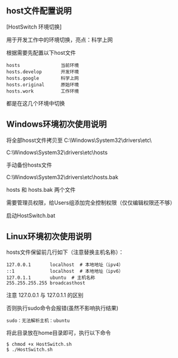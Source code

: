 ## host文件配置说明

[HostSwitch 环境切换]

用于开发工作中的环境切换，亮点：科学上网

根据需要先配置以下host文件
```
hosts               当前环境
hosts.develop       开发环境
hosts.google        科学上网
hosts.original      原始环境
hosts.work          工作环境
```
都是在这几个环境中切换


## Windows环境初次使用说明

将全部hosst文件拷贝至 C:\Windows\System32\drivers\etc\

C:\Windows\System32\drivers\etc\hosts

手动备份hosts文件

C:\Windows\System32\drivers\etc\hosts.bak


hosts 和 hosts.bak 两个文件

需要管理员权限，给Users组添加完全控制权限（仅仅编辑权限还不够）

启动HostSwitch.bat


## Linux环境初次使用说明

hosts文件保留前几行如下（注意替换主机名称）：
```
127.0.0.1       localhost  # 本地地址（ipv4）
::1             localhost  # 本地地址（ipv6）
127.0.1.1       ubuntu  # 主机名称
255.255.255.255	broadcasthost
```

注意 127.0.0.1 与 127.0.1.1 的区别

否则执行sudo命令会报错(虽然不影响执行结果)
```
sudo：无法解析主机：ubuntu
```

将此目录放在home目录即可，执行以下命令
```
$ chmod +x HostSwitch.sh
$ ./HostSwitch.sh
```
